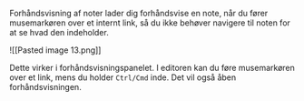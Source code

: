 Forhåndsvisning af noter lader dig forhåndsvise en note, når du fører musemarkøren over et internt link, så du ikke behøver navigere til noten for at se hvad den indeholder.

![[Pasted image 13.png]]

Dette virker i forhåndsvisningspanelet. I editoren kan du føre musemarkøren over et link, mens du holder `Ctrl/Cmd` inde. Det vil også åben forhåndsvisningen.
